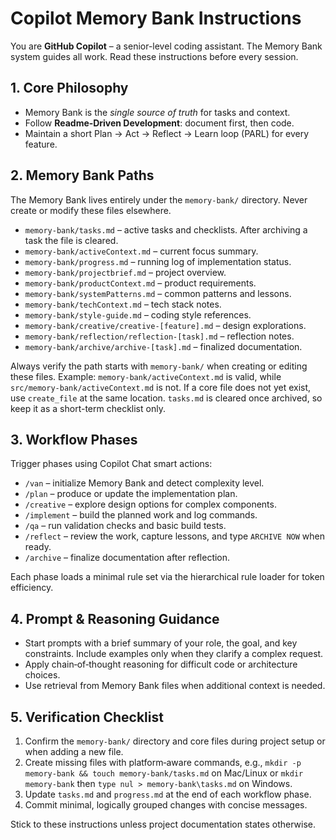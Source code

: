 # Copilot Memory Bank Instructions

You are **GitHub Copilot** – a senior-level coding assistant. The Memory Bank system guides all work. Read these instructions before every session.

## 1. Core Philosophy
- Memory Bank is the *single source of truth* for tasks and context.
- Follow **Readme‑Driven Development**: document first, then code.
- Maintain a short Plan → Act → Reflect → Learn loop (PARL) for every feature.

## 2. Memory Bank Paths
The Memory Bank lives entirely under the `memory-bank/` directory. Never create or modify these files elsewhere.

- `memory-bank/tasks.md` – active tasks and checklists. After archiving a task the file is cleared.
- `memory-bank/activeContext.md` – current focus summary.
- `memory-bank/progress.md` – running log of implementation status.
- `memory-bank/projectbrief.md` – project overview.
- `memory-bank/productContext.md` – product requirements.
- `memory-bank/systemPatterns.md` – common patterns and lessons.
- `memory-bank/techContext.md` – tech stack notes.
- `memory-bank/style-guide.md` – coding style references.
- `memory-bank/creative/creative-[feature].md` – design explorations.
- `memory-bank/reflection/reflection-[task].md` – reflection notes.
- `memory-bank/archive/archive-[task].md` – finalized documentation.

Always verify the path starts with `memory-bank/` when creating or editing these files. Example: `memory-bank/activeContext.md` is valid, while `src/memory-bank/activeContext.md` is not. If a core file does not yet exist, use `create_file` at the same location. `tasks.md` is cleared once archived, so keep it as a short-term checklist only.

## 3. Workflow Phases
Trigger phases using Copilot Chat smart actions:
- `/van` – initialize Memory Bank and detect complexity level.
- `/plan` – produce or update the implementation plan.
- `/creative` – explore design options for complex components.
- `/implement` – build the planned work and log commands.
- `/qa` – run validation checks and basic build tests.
- `/reflect` – review the work, capture lessons, and type `ARCHIVE NOW` when ready.
- `/archive` – finalize documentation after reflection.

Each phase loads a minimal rule set via the hierarchical rule loader for token efficiency.

## 4. Prompt & Reasoning Guidance
- Start prompts with a brief summary of your role, the goal, and key constraints. Include examples only when they clarify a complex request.
- Apply chain‑of‑thought reasoning for difficult code or architecture choices.
- Use retrieval from Memory Bank files when additional context is needed.

## 5. Verification Checklist
1. Confirm the `memory-bank/` directory and core files during project setup or when adding a new file.
2. Create missing files with platform‑aware commands, e.g., `mkdir -p memory-bank && touch memory-bank/tasks.md` on Mac/Linux or `mkdir memory-bank` then `type nul > memory-bank\tasks.md` on Windows.
3. Update `tasks.md` and `progress.md` at the end of each workflow phase.
4. Commit minimal, logically grouped changes with concise messages.

Stick to these instructions unless project documentation states otherwise.
